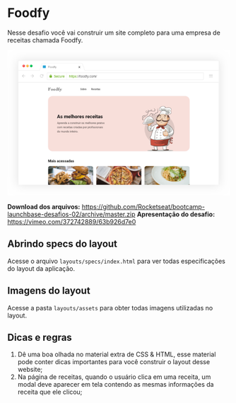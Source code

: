 # Foodfy

Nesse desafio você vai construir um site completo para uma empresa de receitas chamada Foodfy.

![Mockup](../layouts/mockup.png)

**Download dos arquivos:** https://github.com/Rocketseat/bootcamp-launchbase-desafios-02/archive/master.zip
**Apresentação do desafio:** https://vimeo.com/372742889/63b926d7e0

## Abrindo specs do layout

Acesse o arquivo `layouts/specs/index.html` para ver todas especificações do layout da aplicação.

## Imagens do layout

Acesse a pasta `layouts/assets` para obter todas imagens utilizadas no layout.

## Dicas e regras

1. Dê uma boa olhada no material extra de CSS & HTML, esse material pode conter dicas importantes para você construir o layout desse website;
2. Na página de receitas, quando o usuário clica em uma receita, um modal deve aparecer em tela contendo as mesmas informações da receita que ele clicou;
